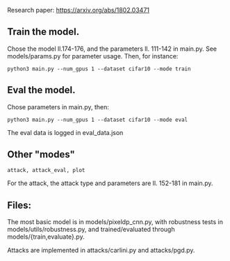 Research paper: https://arxiv.org/abs/1802.03471

## Train the model.

Chose the model ll.174-176, and the parameters ll. 111-142 in main.py. See
models/params.py for parameter usage. Then, for instance:

    python3 main.py --num_gpus 1 --dataset cifar10 --mode train

## Eval the model.

Chose parameters in main.py, then:

    python3 main.py --num_gpus 1 --dataset cifar10 --mode eval

The eval data is logged in eval_data.json

## Other "modes"

    attack, attack_eval, plot

For the attack, the attack type and parameters are ll. 152-181 in main.py.

## Files:

The most basic model is in models/pixeldp_cnn.py, with robustness tests in
models/utils/robustness.py, and trained/evaluated through
models/{train,evaluate}.py.

Attacks are implemented in attacks/carlini.py and attacks/pgd.py.

